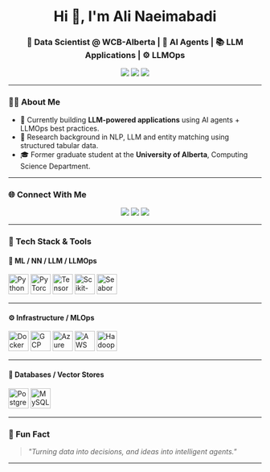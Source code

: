 <h1 align="center">Hi 👋, I'm Ali Naeimabadi</h1>
<h3 align="center">🚀 Data Scientist @ WCB-Alberta | 🧠 AI Agents | 📚 LLM Applications | ⚙️ LLMOps</h3>

<p align="center">
  <img src="https://img.shields.io/badge/Data%20Scientist-AI-blue?style=flat-square&logo=python&logoColor=white" />
  <img src="https://img.shields.io/badge/LLMs-Agent%20Engineering-orange?style=flat-square&logo=openai&logoColor=white" />
  <img src="https://img.shields.io/badge/WCB--Alberta-Research-green?style=flat-square&logo=googlecloud&logoColor=white" />
</p>

---

### 👨‍💻 About Me

- 🔭 Currently building **LLM-powered applications** using AI agents + LLMOps best practices.
- 🧩 Research background in NLP, LLM and entity matching using structured tabular data.
- 🎓 Former graduate student at the **University of Alberta**, Computing Science Department.

---

### 🌐 Connect With Me

<p align="center">
  <a href="https://twitter.com/ali_naeimabadi" target="_blank"><img src="https://img.shields.io/badge/Twitter-%231DA1F2.svg?&style=for-the-badge&logo=Twitter&logoColor=white" /></a>
  <a href="https://linkedin.com/in/naeim-ali" target="_blank"><img src="https://img.shields.io/badge/LinkedIn-%230077B5.svg?&style=for-the-badge&logo=linkedin&logoColor=white" /></a>
  <a href="https://fb.com/naeimabadi.ali" target="_blank"><img src="https://img.shields.io/badge/Facebook-%231877F2.svg?&style=for-the-badge&logo=facebook&logoColor=white" /></a>
</p>

---

### 💼 Tech Stack & Tools

#### 🤖 ML / NN / LLM / LLMOps
<p> <img src="https://cdn.jsdelivr.net/gh/devicons/devicon/icons/python/python-original.svg" width="40" title="Python"/> <img src="https://cdn.jsdelivr.net/gh/devicons/devicon/icons/pytorch/pytorch-original.svg" width="40" title="PyTorch"/> <img src="https://cdn.jsdelivr.net/gh/devicons/devicon/icons/tensorflow/tensorflow-original.svg" width="40" title="TensorFlow"/> <img src="https://upload.wikimedia.org/wikipedia/commons/0/05/Scikit_learn_logo_small.svg" width="40" title="Scikit-learn"/> <img src="https://seaborn.pydata.org/_images/logo-mark-lightbg.svg" width="40" title="Seaborn"/> </p>

---

#### ⚙️ Infrastructure / MLOps
<p> <img src="https://cdn.jsdelivr.net/gh/devicons/devicon/icons/docker/docker-original.svg" width="40" title="Docker"/> <img src="https://www.vectorlogo.zone/logos/google_cloud/google_cloud-icon.svg" width="40" title="GCP"/> <img src="https://www.vectorlogo.zone/logos/microsoft_azure/microsoft_azure-icon.svg" width="40" title="Azure"/> <img src="https://cdn.worldvectorlogo.com/logos/amazon-web-services-2.svg" width="40" title="AWS"/> <img src="https://www.vectorlogo.zone/logos/apache_hadoop/apache_hadoop-icon.svg" width="40" title="Hadoop"/> </p>

---

#### 🧠 Databases / Vector Stores
<p>
  <img src="https://cdn.jsdelivr.net/gh/devicons/devicon/icons/postgresql/postgresql-original.svg" width="40" title="PostgreSQL"/>
  <img src="https://cdn.jsdelivr.net/gh/devicons/devicon/icons/mysql/mysql-original.svg" width="40" title="MySQL"/>
</p>

---

### 🚀 Fun Fact

> _"Turning data into decisions, and ideas into intelligent agents."_

---
